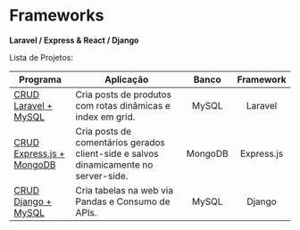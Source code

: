 # Frameworks

<p><b>Laravel / Express & React / Django</b><br/></p>

<p>Lista de Projetos:</p>

Programa            | Aplicação | Banco | Framework
----------------- | -------- | :---------: | :---------:
[CRUD Laravel + MySQL](https://github.com/lucasbguima/Frameworks/tree/master/CRUD%20Laravel)  | Cria posts de produtos com rotas dinâmicas e index em grid. | MySQL | Laravel
[CRUD Express.js + MongoDB ](https://github.com/lucasbguima/Frameworks/tree/master/CRUD%20Express)  | Cria posts de comentários gerados client-side e salvos dinamicamente no server-side.  | MongoDB | Express.js
[CRUD Django + MySQL ](https://github.com/lucasbguima/Frameworks/tree/master/CRUD%20Django)  | Cria tabelas na web via Pandas e Consumo de APIs.| MySQL | Django